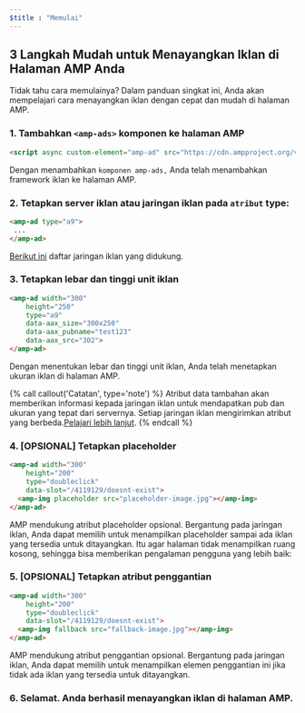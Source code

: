 ```yaml
---
$title : "Memulai"
---
```


## 3 Langkah Mudah untuk Menayangkan Iklan di Halaman AMP Anda

Tidak tahu cara memulainya? Dalam panduan singkat ini, Anda akan mempelajari cara menayangkan iklan dengan cepat dan mudah di halaman AMP.

###  1. Tambahkan `<amp-ads>` komponen ke halaman AMP

```html
<script async custom-element="amp-ad" src="https://cdn.ampproject.org/v0/amp-ad-0.1.js"></script>
```

 Dengan menambahkan `komponen amp-ads,` Anda telah menambahkan framework iklan ke halaman AMP.

###  2. Tetapkan server iklan atau jaringan iklan pada `atribut` type:

```html
<amp-ad type="a9">
 ...
</amp-ad>
```

[Berikut ini](/id/docs/ads/ads_vendors.html) daftar jaringan iklan yang didukung.

### 3. Tetapkan lebar dan tinggi unit iklan

```html
<amp-ad width="300"
    height="250"
    type="a9"
    data-aax_size="300x250"
    data-aax_pubname="test123"
    data-aax_src="302">
</amp-ad>
```

Dengan menentukan lebar dan tinggi unit iklan, Anda telah menetapkan ukuran iklan di halaman AMP.

{% call callout('Catatan', type='note') %}
 Atribut data tambahan akan memberikan informasi kepada jaringan iklan untuk mendapatkan pub dan ukuran yang tepat dari servernya. Setiap jaringan iklan mengirimkan atribut yang berbeda.[Pelajari lebih lanjut](/id/docs/ads/ads_vendors.html).
 {% endcall %}

###  4. [OPSIONAL] Tetapkan placeholder

```html
<amp-ad width="300"
    height="200"
    type="doubleclick"
    data-slot="/4119129/doesnt-exist">
  <amp-img placeholder src="placeholder-image.jpg"></amp-img>
</amp-ad>
```

AMP mendukung atribut placeholder opsional. Bergantung pada jaringan iklan, Anda dapat memilih untuk menampilkan placeholder sampai ada iklan yang tersedia untuk ditayangkan. Itu agar halaman tidak menampilkan ruang kosong, sehingga bisa memberikan pengalaman pengguna yang lebih baik:

###  5. [OPSIONAL] Tetapkan atribut penggantian

```html
<amp-ad width="300"
    height="200"
    type="doubleclick"
    data-slot="/4119129/doesnt-exist">
  <amp-img fallback src="fallback-image.jpg"></amp-img>
</amp-ad>
```

AMP mendukung atribut penggantian opsional. Bergantung pada jaringan iklan, Anda dapat memilih untuk menampilkan elemen penggantian ini jika tidak ada iklan yang tersedia untuk ditayangkan.

### 6. Selamat. Anda berhasil menayangkan iklan di halaman AMP.


